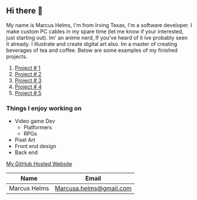 ## Hi there 👋

<p>My name is Marcus Helms, I'm from Irving Texas, I'm a software developer. I make custom PC cables in my spare time (let me know if your interested, just starting out). Im' an anime nerd, If you've heard of it ive probably seen it already. I illustrate and create digital art also. Im a master of creating beverages of tea and coffee. Below are some examples of my finished projects.</p>

1. [Project # 1](https://employee777.github.io/)
2. [Project # 2](https://employee777.github.io/)
3. [Project # 3](https://employee777.github.io/)
4. [Project # 4](https://employee777.github.io/)
5. [Project # 5](https://employee777.github.io/)

### Things I enjoy working on
* Video game Dev
  * Platformers 
  * RPGs
* Pixel Art
* Front end design
* Back end
  



[My GitHub Hosted Website](https://employee777.github.io/)

| Name     | Email          |
| -------- | -------------- |
| Marcus Helms | Marcusa.helms@gmail.com |

